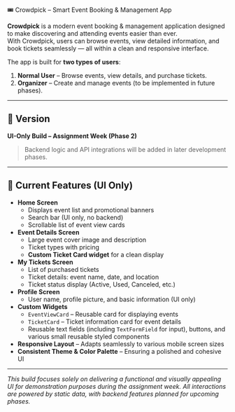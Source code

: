 🎟️ Crowdpick – Smart Event Booking & Management App

**Crowdpick** is a modern event booking & management application designed to make discovering and attending events easier than ever.  
With Crowdpick, users can browse events, view detailed information, and book tickets seamlessly — all within a clean and responsive interface.

The app is built for **two types of users**:
1. **Normal User** – Browse events, view details, and purchase tickets.
2. **Organizer** – Create and manage events (to be implemented in future phases).

---

## 📄 Version
**UI-Only Build – Assignment Week (Phase 2)**  
> Backend logic and API integrations will be added in later development phases.

---

## 📌 Current Features (UI Only)
- **Home Screen**  
  - Displays event list and promotional banners  
  - Search bar (UI only, no backend)  
  - Scrollable list of event view cards  
- **Event Details Screen**  
  - Large event cover image and description  
  - Ticket types with pricing  
  - **Custom Ticket Card widget** for a clean display  
- **My Tickets Screen**  
  - List of purchased tickets  
  - Ticket details: event name, date, and location  
  - Ticket status display (Active, Used, Canceled, etc.)  
- **Profile Screen**  
  - User name, profile picture, and basic information (UI only)  
- **Custom Widgets**  
  - `EventViewCard` – Reusable card for displaying events  
  - `TicketCard` – Ticket information card for event details  
  - Reusable text fields (including `TextFormField` for input), buttons, and various small reusable styled components   
- **Responsive Layout** – Adapts seamlessly to various mobile screen sizes  
- **Consistent Theme & Color Palette** – Ensuring a polished and cohesive UI  

---

*This build focuses solely on delivering a functional and visually appealing UI for demonstration purposes during the assignment week. All interactions are powered by static data, with backend features planned for upcoming phases.*
